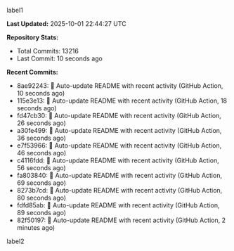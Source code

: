 
label1 
<!-- ACTIVITY_START -->
**Last Updated:** 2025-10-01 22:44:27 UTC

**Repository Stats:**
- Total Commits: 13216
- Last Commit: 10 seconds ago

**Recent Commits:**
- 8ae92243: 🤖 Auto-update README with recent activity (GitHub Action, 10 seconds ago)
- 115e3e13: 🤖 Auto-update README with recent activity (GitHub Action, 18 seconds ago)
- fd47cb30: 🤖 Auto-update README with recent activity (GitHub Action, 26 seconds ago)
- a30fe499: 🤖 Auto-update README with recent activity (GitHub Action, 36 seconds ago)
- e7f53966: 🤖 Auto-update README with recent activity (GitHub Action, 46 seconds ago)
- c4116fdd: 🤖 Auto-update README with recent activity (GitHub Action, 56 seconds ago)
- fa803840: 🤖 Auto-update README with recent activity (GitHub Action, 69 seconds ago)
- 8273b7cd: 🤖 Auto-update README with recent activity (GitHub Action, 80 seconds ago)
- fdfd85ab: 🤖 Auto-update README with recent activity (GitHub Action, 89 seconds ago)
- 82f50197: 🤖 Auto-update README with recent activity (GitHub Action, 2 minutes ago)
<!-- ACTIVITY_END -->

label2
